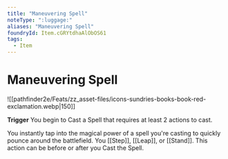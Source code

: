 ```yaml
---
title: "Maneuvering Spell"
noteType: ":luggage:"
aliases: "Maneuvering Spell"
foundryId: Item.cGRYtdhaAlObOS61
tags:
  - Item
---
```


# Maneuvering Spell
![[pathfinder2e/Feats/zz_asset-files/icons-sundries-books-book-red-exclamation.webp|150]]

**Trigger** You begin to Cast a Spell that requires at least 2 actions to cast.

You instantly tap into the magical power of a spell you're casting to quickly pounce around the battlefield. You [[Step]], [[Leap]], or [[Stand]]. This action can be before or after you Cast the Spell.
